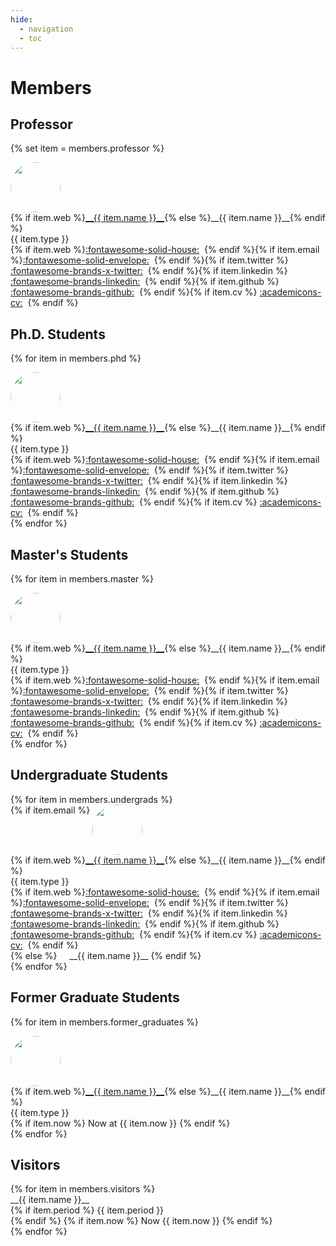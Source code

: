 ```yaml
---
hide:
  - navigation
  - toc
---
```



<style>
.members-thumbnail-cell {
    display: inline-table;
    padding-right: 12px;
    vertical-align: top;
    p { margin: 0px; }
}

.members-description-cell {
    display: inline-table;
    vertical-align: top;
    p { margin: 0px; }
}

.members-thumbnail {
    width: 80px;
    border-radius: 50%;
    -moz-background-clip: padding;
    -webkit-background-clip: padding-box;
    background-clip: padding-box
}
</style>


# Members

## Professor

<div class="grid" markdown>

{% set item = members.professor %}
<div class="card" markdown>
<div class="members-thumbnail-cell" markdown>
<img class="members-thumbnail" src="../assets/profile/{{ item.name }}.png" markdown>
</div>
<div class="members-description-cell" markdown>
{% if item.web %}<a href="{{ item.web }}" target="_blank">__{{ item.name }}__</a>{% else %}__{{ item.name }}__{% endif %}<br>
{{ item.type }}<br>
{% if item.web %}<a href="{{ item.web }}" target="_blank">:fontawesome-solid-house:</a>&nbsp; {% endif %}{% if item.email %}<a href="mailto:{{ item.email }}" target="_top">:fontawesome-solid-envelope:</a>&nbsp; {% endif %}{% if item.twitter %} <a href="{{ item.twitter }}" target="_blank">:fontawesome-brands-x-twitter:</a>&nbsp; {% endif %}{% if item.linkedin %} <a href="{{ item.linkedin }}" target="_blank">:fontawesome-brands-linkedin:</a>&nbsp; {% endif %}{% if item.github %} <a href="{{ item.github }}" target="_blank">:fontawesome-brands-github:</a>&nbsp; {% endif %}{% if item.cv %} <a href="{{ item.cv }}" target="_blank">:academicons-cv:</a>&nbsp; {% endif %}
</div>
</div>

</div>


## Ph.D. Students

<div class="grid" markdown>

{% for item in members.phd %}
<div class="card" markdown>
<div class="members-thumbnail-cell" markdown>
<img class="members-thumbnail" src="../assets/profile/{{ item.name }}.png" markdown>
</div>
<div class="members-description-cell" markdown>
{% if item.web %}<a href="{{ item.web }}" target="_blank">__{{ item.name }}__</a>{% else %}__{{ item.name }}__{% endif %}<br>
{{ item.type }}<br>
{% if item.web %}<a href="{{ item.web }}" target="_blank">:fontawesome-solid-house:</a>&nbsp; {% endif %}{% if item.email %}<a href="mailto:{{ item.email }}" target="_top">:fontawesome-solid-envelope:</a>&nbsp; {% endif %}{% if item.twitter %} <a href="{{ item.twitter }}" target="_blank">:fontawesome-brands-x-twitter:</a>&nbsp; {% endif %}{% if item.linkedin %} <a href="{{ item.linkedin }}" target="_blank">:fontawesome-brands-linkedin:</a>&nbsp; {% endif %}{% if item.github %} <a href="{{ item.github }}" target="_blank">:fontawesome-brands-github:</a>&nbsp; {% endif %}{% if item.cv %} <a href="{{ item.cv }}" target="_blank">:academicons-cv:</a>&nbsp; {% endif %}
</div>
</div>
{% endfor %}

</div>


## Master's Students

<div class="grid" markdown>

{% for item in members.master %}
<div class="card" markdown>
<div class="members-thumbnail-cell" markdown>
<img class="members-thumbnail" src="../assets/profile/{{ item.name }}.png" markdown>
</div>
<div class="members-description-cell" markdown>
{% if item.web %}<a href="{{ item.web }}" target="_blank">__{{ item.name }}__</a>{% else %}__{{ item.name }}__{% endif %}<br>
{{ item.type }}<br>
{% if item.web %}<a href="{{ item.web }}" target="_blank">:fontawesome-solid-house:</a>&nbsp; {% endif %}{% if item.email %}<a href="mailto:{{ item.email }}" target="_top">:fontawesome-solid-envelope:</a>&nbsp; {% endif %}{% if item.twitter %} <a href="{{ item.twitter }}" target="_blank">:fontawesome-brands-x-twitter:</a>&nbsp; {% endif %}{% if item.linkedin %} <a href="{{ item.linkedin }}" target="_blank">:fontawesome-brands-linkedin:</a>&nbsp; {% endif %}{% if item.github %} <a href="{{ item.github }}" target="_blank">:fontawesome-brands-github:</a>&nbsp; {% endif %}{% if item.cv %} <a href="{{ item.cv }}" target="_blank">:academicons-cv:</a>&nbsp; {% endif %}
</div>
</div>
{% endfor %}

</div>


## Undergraduate Students

<div class="grid" markdown>
{% for item in members.undergrads %}
<div class="card" markdown>
{% if item.email %}
<div class="members-thumbnail-cell" markdown>
<img class="members-thumbnail" src="../assets/profile/{{ item.name }}.png" markdown>
</div>
<div class="members-description-cell" markdown>
{% if item.web %}<a href="{{ item.web }}" target="_blank">__{{ item.name }}__</a>{% else %}__{{ item.name }}__{% endif %}<br>
{{ item.type }}<br>
{% if item.web %}<a href="{{ item.web }}" target="_blank">:fontawesome-solid-house:</a>&nbsp; {% endif %}{% if item.email %}<a href="mailto:{{ item.email }}" target="_top">:fontawesome-solid-envelope:</a>&nbsp; {% endif %}{% if item.twitter %} <a href="{{ item.twitter }}" target="_blank">:fontawesome-brands-x-twitter:</a>&nbsp; {% endif %}{% if item.linkedin %} <a href="{{ item.linkedin }}" target="_blank">:fontawesome-brands-linkedin:</a>&nbsp; {% endif %}{% if item.github %} <a href="{{ item.github }}" target="_blank">:fontawesome-brands-github:</a>&nbsp; {% endif %}{% if item.cv %} <a href="{{ item.cv }}" target="_blank">:academicons-cv:</a>&nbsp; {% endif %}
</div>
{% else %}
<div class="members-thumbnail-cell" markdown>
</div>
<div class="members-description-cell" markdown>
__{{ item.name }}__
</div>
{% endif %}
</div>
{% endfor %}
</div>


## Former Graduate Students

<div class="grid" markdown>

{% for item in members.former_graduates %}
<div class="card" markdown>
<div class="members-thumbnail-cell" markdown>
<img class="members-thumbnail" src="../assets/profile/{{ item.name }}.png" markdown>
</div>
<div class="members-description-cell" markdown>
{% if item.web %}<a href="{{ item.web }}" target="_blank">__{{ item.name }}__</a>{% else %}__{{ item.name }}__{% endif %}<br>
{{ item.type }}<br>
{% if item.now %} Now at {{ item.now }} {% endif %}
</div>
</div>
{% endfor %}

</div>


<!--
## Former Undergraduate Students

<div class="grid" markdown>
{% for item in members.former_undergrads %}
<div class="card" markdown>
__{{ item.name }}__
</div>
{% endfor %}
</div>
-->


## Visitors

<div class="grid" markdown>
{% for item in members.visitors %}
<div class="card" markdown>
__{{ item.name }}__<br>
{% if item.period %} {{ item.period }}<br> {% endif %}
{% if item.now %} Now {{ item.now }} {% endif %}
</div>
{% endfor %}
</div>

<br />
